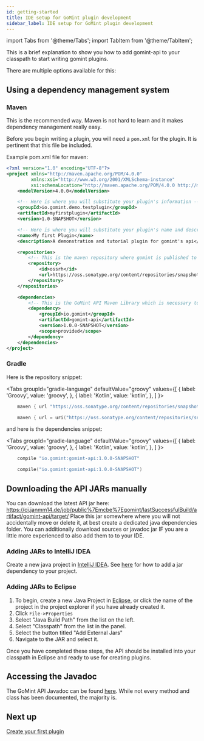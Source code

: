 ```yaml
---
id: getting-started
title: IDE setup for GoMint plugin development
sidebar_label: IDE setup for GoMint plugin development
---
```


import Tabs from '@theme/Tabs';
import TabItem from '@theme/TabItem';

This is a brief explanation to show you how to add gomint-api to your classpath to start writing gomint plugins.

There are multiple options available for this:

## Using a dependency management system

### Maven

This is the recommended way. Maven is not hard to learn and it makes dependency management really easy.

Before you begin writing a plugin, you will need a ```pom.xml``` for the plugin. It is pertinent that this file be included.

Example pom.xml file for maven:

```xml
<?xml version="1.0" encoding="UTF-8"?>
<project xmlns="http://maven.apache.org/POM/4.0.0"
         xmlns:xsi="http://www.w3.org/2001/XMLSchema-instance"
         xsi:schemaLocation="http://maven.apache.org/POM/4.0.0 http://maven.apache.org/xsd/maven-4.0.0.xsd">
    <modelVersion>4.0.0</modelVersion>

    <!-- Here is where you will substitute your plugin's information -->
    <groupId>io.gomint.demo.testplugin</groupId>
    <artifactId>myfirstplugin</artifactId>
    <version>1.0-SNAPSHOT</version>

    <!-- Here is where you will substitute your plugin's name and description -->
    <name>My first Plugin</name>
    <description>A demonstration and tutorial plugin for gomint's api</description>

    <repositories>
        <!-- This is the maven repository where gomint is published to  -->
        <repository>
            <id>ossrh</id>
            <url>https://oss.sonatype.org/content/repositories/snapshots</url>
        </repository>
    </repositories>

    <dependencies>
        <!-- This is the GoMint API Maven Library which is necessary to create a plugin -->
        <dependency>
            <groupId>io.gomint</groupId>
            <artifactId>gomint-api</artifactId>
            <version>1.0.0-SNAPSHOT</version>
            <scope>provided</scope>
        </dependency>
    </dependencies>
</project>
```

### Gradle

Here is the repository snippet:

<Tabs
  groupId="gradle-language"
  defaultValue="groovy"
  values={[
    { label: 'Groovy', value: 'groovy', },
    { label: 'Kotlin', value: 'kotlin', },
  ]
}>
<TabItem value="groovy">

```groovy
    maven { url "https://oss.sonatype.org/content/repositories/snapshots" }
```

</TabItem>
<TabItem value="kotlin">
    
```kotlin
    maven { url = uri("https://oss.sonatype.org/content/repositories/snapshots") }
```

</TabItem>
</Tabs>

and here is the dependencies snippet:

<Tabs
  groupId="gradle-language"
  defaultValue="groovy"
  values={[
    { label: 'Groovy', value: 'groovy', },
    { label: 'Kotlin', value: 'kotlin', },
  ]
}>
<TabItem value="groovy">

```groovy
    compile "io.gomint:gomint-api:1.0.0-SNAPSHOT"
```

</TabItem>
<TabItem value="kotlin">
    
```kotlin
    compile("io.gomint:gomint-api:1.0.0-SNAPSHOT")
```

</TabItem>
</Tabs>

## Downloading the API JARs manually

You can download the latest API jar here: https://ci.janmm14.de/job/public%7Emcbe%7Egomint/lastSuccessfulBuild/artifact/gomint-api/target/
Place this jar somewhere where you will not accidentally move or delete it, at best create a dedicated java dependencies folder.
You can additionally download sources or javadoc jar IF you are a little more experienced to also add them to to your IDE.

### Adding JARs to IntelliJ IDEA

Create a new java project in [IntelliJ IDEA](https://www.jetbrains.com/idea/download/#section=windows). See [here](https://www.jetbrains.com/help/idea/working-with-module-dependencies.html) for how to add a jar dependency to your project.

### Adding JARs to Eclipse

1. To begin, create a new Java Project in [Eclipse](https://www.eclipse.org/downloads/packages/), or click the name of the project
in the project explorer if you have already created it.
2. Click ```File->Properties```
3. Select "Java Build Path" from the list on the left.
4. Select "Classpath" from the list in the panel.
5. Select the button titled "Add External Jars"
6. Navigate to the JAR and select it.

Once you have completed these steps, the API should be installed into your
classpath in Eclipse and ready to use for creating plugins.

## Accessing the Javadoc

The GoMint API Javadoc can be found [here](https://s.janmm14.de/gomint-javadoc).
While not every method and class has been documented, the majority is.

## Next up

[Create your first plugin](creating-a-first-plugin.md)
